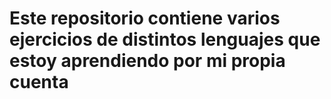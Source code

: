 ﻿# Este repositorio contiene varios ejercicios de distintos lenguajes que estoy aprendiendo por mi propia cuenta
